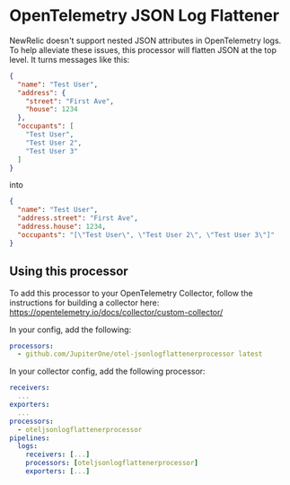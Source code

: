 # OpenTelemetry JSON Log Flattener 
NewRelic doesn't support nested JSON attributes in OpenTelemetry logs. To help alleviate these issues, this processor will flatten JSON at the top level. It turns messages like this:
```json
{
  "name": "Test User",
  "address": {
    "street": "First Ave",
    "house": 1234
  },
  "occupants": [
    "Test User",
    "Test User 2",
    "Test User 3"
  ]
}
```
into
```json
{
  "name": "Test User",
  "address.street": "First Ave",
  "address.house": 1234,
  "occupants": "[\"Test User\", \"Test User 2\", \"Test User 3\"]"
}
```


## Using this processor
To add this processor to your OpenTelemetry Collector, follow the instructions for building a collector here: https://opentelemetry.io/docs/collector/custom-collector/

In your config, add the following:
```yaml
processors:
  - github.com/JupiterOne/otel-jsonlogflattenerprocessor latest
```

In your collector config, add the following processor:
```yaml
receivers:
  ...
exporters:
  ...
processors:
  - oteljsonlogflattenerprocessor
pipelines:
  logs:
    receivers: [...]
    processors: [oteljsonlogflattenerprocessor]
    exporters: [...]
```